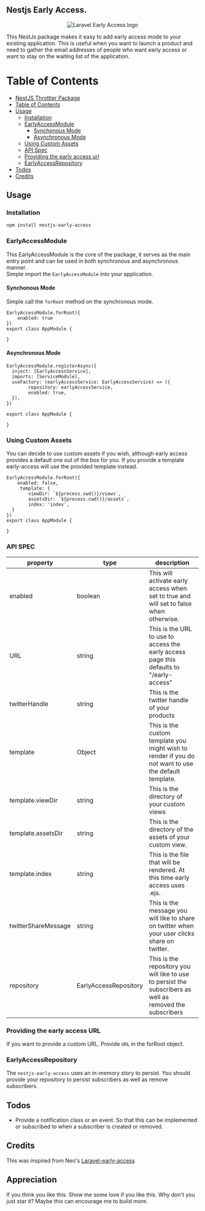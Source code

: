 ## Nestjs Early Access.  

<p align="center">
    <img src="https://s3.eu-west-2.amazonaws.com/socialite.io-dev/50734150-a442fc80-119a-11e9-9dfa-57904bb001f7.png" alt="Laravel Early Access logo" />
</p>

This NestJs package makes it easy to add early access mode to your existing application. This is useful when you want to launch a product and need to gather the email addresses of people who want early access or want to stay on the waiting list of the application.

# Table of Contents

- [NestJS Throttler Package](#nestjs-early-starter)
- [Table of Contents](#table-of-contents)
- [Usage](#usage)
	-	[Installation](#installation)
  - [EarlyAccessModule](#earlyaccessmodule)
	   - [Synchonous Mode](#synchonous-mode)
	   - [Asynchronous Mode](#asynchronous-mode)
  - [Using Custom Assets](#using-custom-assets)
  -  [API Spec](#api-spec)
  - [Providing the early access url](#providing-the-early-access-URL)
  - [EarlyAccessRepository](#earlyaccessrepository)
- [Todos](#todos)
- [Credits](#credits)

## Usage

### Installation
```bash
npm install nestjs-early-access
``` 
###  EarlyAccessModule
This EarlyAccessModule is the core of the package, it serves as the main entry point and can be used in both synchronous and asynchronous manner.  
Simple import the `EarlyAccessModule` into your application.

#### Synchonous Mode
Simple call the `forRoot` method on the synchronous mode.

    EarlyAccessModule.forRoot({  
        enabled: true  
    })  
    export class AppModule {  
      
    }
 #### Asynchronous Mode

    EarlyAccessModule.registerAsync({  
      inject: [EarlyAccessService],  
      imports: [ServiceModule],  
      useFactory: (earlyAccessService: EarlyAccessService) => ({  
            repository: earlyAccessService,  
		    enabled: true,  
      }),  
    })  
      
    export class AppModule {  
     
    }

### Using Custom Assets
You can decide to use custom assets if you wish, although early access provides a default one out of the box for you.  If you provide a template early-access will use the provided template instead.

    EarlyAccessModule.forRoot({  
        enabled: false,  
		 template: {  
            viewDir: `${process.cwd()}/views`,  
    		assetsDir: `${process.cwd()}/assets`,  
    		index: 'index',  
      }  
    })  
    export class AppModule {  
      
    }

### API SPEC
| property            | type                  | description                                                                                                       |
|---------------------|-----------------------|-------------------------------------------------------------------------------------------------------------------|
| enabled             | boolean               | This will activate early access when set to true and will set to false when otherwise.                           |
| URL                 | string                | This is the URL to use to access the early access page this defaults to "/early-access"                           |
| twitterHandle       | string                | This is the twitter handle of your products                                                                       |
| template            | Object                | This is the custom template you might wish to render if you do not want to use the default template.             |
| template.viewDir    | string                | This is the directory of your custom views                                                                        |
| template.assetsDir  | string                | This is the directory of the assets of your custom view.                                                          |
| template.index      | string                | This is the file that will be rendered. At this time early access uses .ejs.                                       |
| twitterShareMessage | string                | This is the message you will like to share on twitter when your user clicks share on twitter.                     |
| repository          | EarlyAccessRepository | This is the repository you will like to use to persist the subscribers as well as removed the subscribers |

  ### Providing the early access URL
  If you want to provide a custom URL. Provide `URL` in the forRoot object.

### EarlyAccessRepository
The `nestjs-early-access` uses an in-memory story to persist. You should provide your repository to persist subscribers as well as remove subscribers.

## Todos
- Provide a notification class or an event. So that this can be implemented or subscribed to when a subscriber is created or removed.

## Credits
This was inspired from Neo's [Laravel-early-access](https://github.com/neoighodaro)

## Appreciation
If you think you like this. Show me some love if you like this. Why don't you just star it? Maybe this can encourage me to build more.
  
 